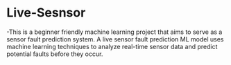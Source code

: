 # Live-Sesnsor
-This is a beginner friendly machine learning project that aims to serve as a sensor fault prediction system. A live sensor fault prediction ML model uses machine learning techniques to analyze real-time sensor data 
and predict potential faults before they occur. 
